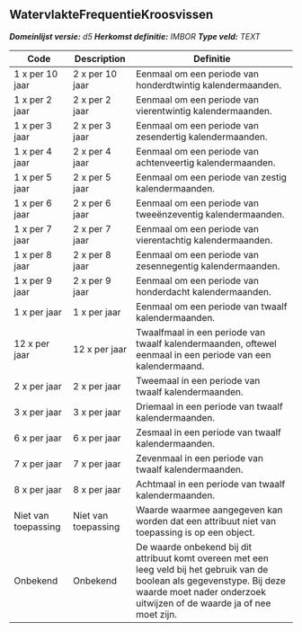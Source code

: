 ﻿## WatervlakteFrequentieKroosvissen

*__Domeinlijst versie:__ d5*
*__Herkomst definitie:__ IMBOR*
*__Type veld:__ TEXT*

|__Code__ |__Description__ |__Definitie__	|
|	---	|	---	|   ---	| 
| 1 x per 10 jaar | 2 x per 10 jaar | Eenmaal om een periode van honderdtwintig kalendermaanden. |
| 1 x per 2 jaar | 2 x per 2 jaar | Eenmaal om een periode van vierentwintig kalendermaanden. |
| 1 x per 3 jaar | 2 x per 3 jaar | Eenmaal om een periode van zesendertig kalendermaanden. |
| 1 x per 4 jaar | 2 x per 4 jaar | Eenmaal om een periode van achtenveertig kalendermaanden. |
| 1 x per 5 jaar | 2 x per 5 jaar | Eenmaal om een periode van zestig kalendermaanden. |
| 1 x per 6 jaar | 2 x per 6 jaar | Eenmaal om een periode van tweeënzeventig kalendermaanden. |
| 1 x per 7 jaar | 2 x per 7 jaar | Eenmaal om een periode van vierentachtig kalendermaanden. |
| 1 x per 8 jaar | 2 x per 8 jaar | Eenmaal om een periode van zesennegentig kalendermaanden. |
| 1 x per 9 jaar | 2 x per 9 jaar | Eenmaal om een periode van honderdacht kalendermaanden. |
| 1 x per jaar | 1 x per jaar | Eenmaal om een periode van twaalf kalendermaanden. |
| 12 x per jaar | 12 x per jaar | Twaalfmaal in een periode van twaalf kalendermaanden, oftewel eenmaal in een periode van een kalendermaand. |
| 2 x per jaar | 2 x per jaar | Tweemaal in een periode van twaalf kalendermaanden. |
| 3 x per jaar | 3 x per jaar | Driemaal in een periode van twaalf kalendermaanden. |
| 6 x per jaar | 6 x per jaar | Zesmaal in een periode van twaalf kalendermaanden. |
| 7 x per jaar | 7 x per jaar | Zevenmaal in een periode van twaalf kalendermaanden. |
| 8 x per jaar | 8 x per jaar | Achtmaal in een periode van twaalf kalendermaanden. |
| Niet van toepassing | Niet van toepassing | Waarde waarmee aangegeven kan worden dat een attribuut niet van toepassing is op een object. |
| Onbekend | Onbekend | De waarde onbekend bij dit attribuut komt overeen met een leeg veld bij het gebruik van de boolean als gegevenstype. Bij deze waarde moet nader onderzoek uitwijzen of de waarde ja of nee moet zijn. |

